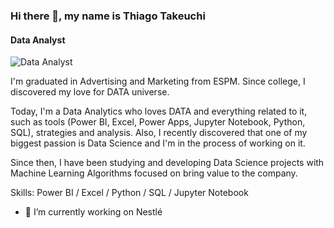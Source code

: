 ### Hi there 👋, my name is Thiago Takeuchi
#### Data Analyst
![Data Analyst](https://github.com/ThiagoTak/Thiago_Takeuchi/blob/main/Thiago%20Takeuchi.png)

I'm graduated in Advertising and Marketing from ESPM. Since college, I discovered my love for DATA universe.

Today, I'm a Data Analytics who loves DATA and everything related to it, such as tools (Power BI, Excel, Power Apps, Jupyter Notebook, Python, SQL), strategies and analysis. Also, I recently discovered that one of my biggest passion is Data Science and I'm in the process of working on it. 

Since then, I have been studying and developing Data Science projects with Machine Learning Algorithms focused on bring value to the company.

Skills: Power BI / Excel / Python / SQL / Jupyter Notebook

- 🔭 I’m currently working on Nestlé 





